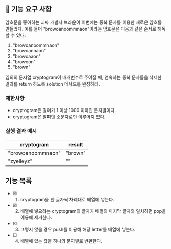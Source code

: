 ## 🚀 기능 요구 사항

암호문을 좋아하는 괴짜 개발자 브라운이 이번에는 중복 문자를 이용한 새로운 암호를 만들었다. 예를 들어 "browoanoommnaon"이라는 암호문은 다음과 같은 순서로 해독할 수 있다.

1. "browoanoommnaon"
2. "browoannaon"
3. "browoaaon"
4. "browoon"
5. "brown"

임의의 문자열 cryptogram이 매개변수로 주어질 때, 연속하는 중복 문자들을 삭제한 결과를 return 하도록 solution 메서드를 완성하라.

### 제한사항

- cryptogram은 길이가 1 이상 1000 이하인 문자열이다.
- cryptogram은 알파벳 소문자로만 이루어져 있다.

### 실행 결과 예시

| cryptogram        | result  |
| ----------------- | ------- |
| "browoanoommnaon" | "brown" |
| "zyelleyz"        | ""      |

## 기능 목록

- [x] 1. cryptogram을 한 글자씩 차례대로 배열에 넣는다.
- [x] 2. 배열에 넣으려는 cryptogram의 글자가 배열의 마지막 글자와 일치하면 pop을 이용해 제거한다.
- [x] 3. 그렇지 않을 경우 push를 이용해 해당 letter를 배열에 넣는다.
- [ ] 4. 배열에 있는 값을 하나의 문자열로 반환한다.
